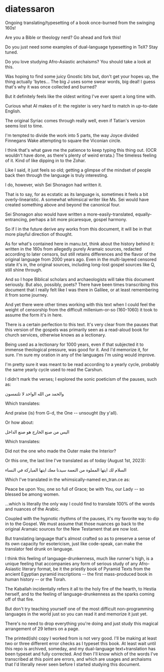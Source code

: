 # diatessaron
Ongoing translating/typesetting of a book once-burned from the swinging 160s!

Are you a Bible or theology nerd? Go ahead and fork this!

Do you just need some examples of dual-language typesetting in TeX? Stay tuned.

Do you love studying Afro-Asiastic archaisms? You should take a look at this.

Was hoping to find some juicy Gnostic bits but, don't get your hopes up, the thing actually 'bytes... The big J uses some swear words, big deal! I guess that's why it was once collected and burned?

But it definitely feels like the oldest writing I've ever spent a long time with.

Curious what AI makes of it: the register is very hard to match in up-to-date English.

The original Syriac comes through really well, even if Tatian's version seems lost to time.

I'm tempted to divide the work into 5 parts, the way Joyce divided Finnegans Wake attempting to square the Viconian circle.

I think that's what gave me the patience to keep typing this thing out. (OCR wouldn't have done, as there's plenty of weird errata.) The timeless feeling of it. Kind of like dipping in to the Zohar.

Like I said, it just feels so old; getting a glimpse of the mindset of people back then through the language is truly interesting.

I do, however, wish Sei Shonagon had written it.

That is to say, for as ecstatic as its language is, sometimes it feels a bit overly-linearistic. A somewhat whimsical writer like Ms. Sei would have created something above and beyond the canonical four.

Sei Shonagon also would have written a more-easily-translated, equally-entrancing, perhaps a bit more picaresque, gospel harmony.

So if I in the future derive any works from this document, it will be in that more playful direction of thought.

As for what's contained here in manu.txt, think about the history behind it: written in the 160s from allegedly purely Aramaic sources, redacted according to later censors, but still retains differences and the flavor of the original language from 2000 years ago. Even in the multi-layered censored state it's in, the original sources, including long-lost gospel sources like Q, still shine through.

And so I hope Biblical scholars and archaeologists will take this document seriously. But also, possibly, poets? There have been times transcribing this document that I really felt like I was there in Galilee, or at least remembering it from some journey.

And yet there were other times working with this text when I could feel the weight of censorship from the difficult millenium-or-so (160-1060) it took to assume the form it's in here.

There is a certain perfection to this text. It's very clear from the pauses that this version of the gospels was primarily seen as a read-aloud book for church services, otherwise knows as a lectionary.

Being used as a lectionary for 1000 years, even if that subjected it to immense theological pressure, was good for it. And I'd memorize it, for sure. I'm sure my oration in any of the languages I'm using would improve. 

I'm pretty sure it was meant to be read according to a yearly cycle, probably the same yearly cycle used to read the Carshun.

I didn't mark the verses; I explored the sonic poeticism of the pauses, such as:

والحمد من الله الواحد لا تلتمسون



Which translates:

And praise (is) from G-d, the One -- unsought (by y'all).

Or how about:



اليس من صنع الخارج هو صنع الداخل


Which translates:

Did not the one who made the Outer make the Interior?

Or this one, the last line I've translated as of today (August 1st, 2023):

السلام لك ايتها المملوة من النعمة سيدنا معك ايتها المباركة في النساء

Which I've translated in the whimsically-named en_tran.ce as:

Peace be upon You, one so full of Grace; be with You, our Lady -- so blessed be among women.

...which is literally the only way I could find to translate 100% of the words and nuances of the Arabic.

Coupled with the hypnotic rhythms of the pauses, it's my favorite way to dip in to the Gospel. We must assume that those nuances go back to the original Aramaic sources for the New Testament that are now lost.

But translating language that's almost crafted so as to preserve a sense of its own capacity for esotericism, just like code-speak, can make the translator feel drunk on language.

I think this feeling of language-drunkenness, much like runner's high, is a unique feeling that accompanies any form of serious study of any Afro-Asiastic literary format, be it the priestly book of Pyramid Texts from the ancient Egyptian pyramid inscriptions -- the first mass-produced book in human history -- or the Torah.

The Kaballah incidentally refers it all to the holy fire of the hearth, to Hestia herself, and to the feeling of language-drunkenness as the sparks coming off of that fire.

But don't try teaching yourself one of the most difficult non-programming languages in the world just so you can read it and memorize it just yet.

There's no need to drop everything you're doing and just study this magical arrangement of 29 letters on a page.

The printed(ish) copy I worked from is not very good. I'll be making at least two or three different error checks as I typeset this book. At least wait until this repo is archived, someday, and my dual-language text+translation has been typeset and fully corrected. And then I'll know which of the words I've transcribed at this point are errors, and which are usages and archaisms that I'd literally never seen before I started studying this document.
